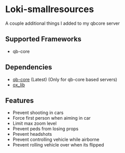 # Loki-smallresources

A couple additional things I added to my qbcore server

## Supported Frameworks

- qb-core

## Dependencies

- [qb-core](https://github.com/qbcore-framework/qb-core) (Latest) (Only for qb-core based servers)
- [ox_lib](https://github.com/overextended/ox_lib)

## Features

- Prevent shooting in cars
- Force first person when aiming in car
- Limit max zoom level
- Prevent peds from losing props
- Prevent headshots
- Prevent controlling vehicle while airborne
- Prevent rolling vehicle over when its flipped